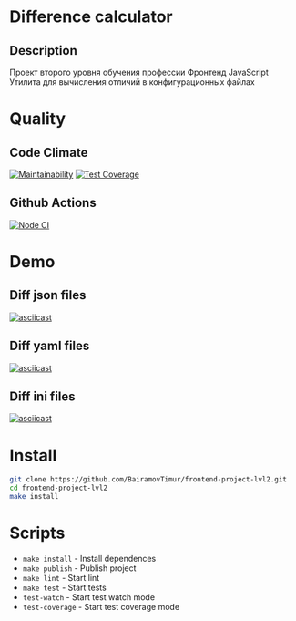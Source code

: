 # Difference calculator

## Description

Проект второго уровня обучения профессии Фронтенд JavaScript
Утилита для вычисления отличий в конфигурационных файлах

# Quality

## Code Climate
[![Maintainability](https://api.codeclimate.com/v1/badges/5e5377abed61ed2d9a19/maintainability)](https://codeclimate.com/github/BairamovTimur/frontend-project-lvl2/maintainability) [![Test Coverage](https://api.codeclimate.com/v1/badges/5e5377abed61ed2d9a19/test_coverage)](https://codeclimate.com/github/BairamovTimur/frontend-project-lvl2/test_coverage)

## Github Actions
[![Node CI](https://github.com/BairamovTimur/frontend-project-lvl1/workflows/ESLint%20verification/badge.svg?branch=master)](https://github.com/BairamovTimur/frontend-project-lvl1/actions?query=workflow%3A%22ESLint+verification%22)

# Demo

## Diff json files
[![asciicast](https://asciinema.org/a/342401.svg)](https://asciinema.org/a/342401)

## Diff yaml files
[![asciicast](https://asciinema.org/a/342414.svg)](https://asciinema.org/a/342414)

## Diff ini files
[![asciicast](https://asciinema.org/a/342423.svg)](https://asciinema.org/a/342423)

# Install

```bash
git clone https://github.com/BairamovTimur/frontend-project-lvl2.git
cd frontend-project-lvl2
make install
```

# Scripts

- `make install` - Install dependences
- `make publish` - Publish project
- `make lint` - Start lint
- `make test` - Start tests
- `test-watch` - Start test watch mode
- `test-coverage` - Start test coverage mode
